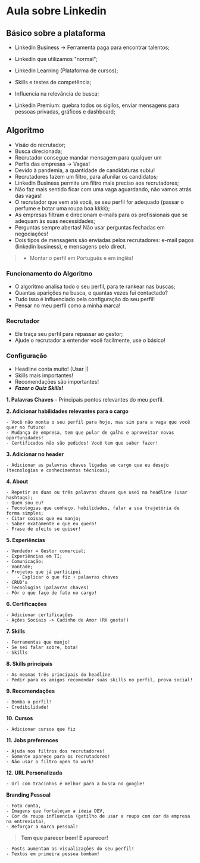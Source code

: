 # Aula sobre Linkedin

## Básico sobre a plataforma
- Linkedin Business -> Ferramenta paga para encontrar talentos;

- Linkedin que utilizamos "normal";

- Linkedin Learning (Plataforma de cursos);

- Skills e testes de competência;

- Influencia na relevância de busca;

- Linkedin Premium: quebra todos os sigilos, enviar mensagens para pessoas privadas, gráficos e dashboard;

## Algoritmo

- Visão do recrutador;
- Busca direcionada;
- Recrutador consegue mandar mensagem para qualquer um
- Perfis das empresas -> Vagas!
- Devido à pandemia, a quantidade de candidaturas subiu!
- Recrutadores fazem um filtro, para afunilar os candidatos;
- Linkedin Business permite um filtro mais preciso aos recrutadores;
- Não faz mais sentido ficar com uma vaga aguardando, não vamos atrás das vagas!
- O recrutador que vem até você, se seu perfil for adequado (passar o perfume e botar uma roupa boa kkkk);
- As empresas filtram e direcionam e-mails para os profissionais que se adequam às suas necessidades;
- Perguntas sempre abertas! Não usar perguntas fechadas em negociações!
- Dois tipos de mensagens são enviadas pelos recrutadores: e-mail pagos (linkedin business), e mensagens pelo direct.
>- Montar o perfil em Português e em inglês!

### Funcionamento do Algoritmo

- O algoritmo analisa todo o seu perfil, para te rankear nas buscas;
- Quantas aparições na busca, e quantas vezes fui contactado?
- Tudo isso é influenciado pela configuração do seu perfil!
- Pensar no meu perfil como a minha marca!

### Recrutador

- Ele traça seu perfil para repassar ao gestor;
- Ajude o recrutador a entender você facilmente, use o básico!

### Configuração

- Headline conta muito! (Usar |)
- Skills mais importantes!
- Recomendações são importantes!
- ***Fazer o Quiz Skills!***

**1. Palavras Chaves**
    - Principais pontos relevantes do meu perfil.

**2. Adicionar habilidades relevantes para o cargo**
 
    - Você não monta o seu perfil para hoje, mas sim para a vaga que você quer no futuro!
    - Mudança de empresa, tem que pular de galho e aproveitar novas oportunidades! 
    - Certificados não são pedidos! Você tem que saber fazer!

**3. Adicionar no header**

    - Adicionar as palavras chaves ligadas ao cargo que eu desejo (tecnologias e conhecimentos técnicos);

**4. About**

    - Repetir as duas ou três palavras chaves que usei na headline (usar hashtags);
    - Quem sou eu?
    - Tecnologias que conheço, habilidades, falar a sua trajetória de forma simples;
    - Citar coisas que eu manjo;
    - Saber exatamente o que eu quero!
    - Frase de efeito se quiser!

**5. Experiências**

    - Vendedor = Gestor comercial;
    - Experiências em TI;
    - Comunicação;
    - Vontade;
    - Projetos que já participei
        - Explicar o que fiz + palavras chaves
    - CRUD's
    - Tecnologias (palavras chaves)
    - Pôr o que faço de fato no cargo!

**6. Certificações**

    - Adicionar certificações
    - Ações Sociais -> Cadinho de Amor (RH gosta!)
    
**7. Skills**

    - Ferramentas que manjo!
    - Se sei falar sobre, bota!
    - Skills

**8. Skills principais**

    - As mesmas três principais do headline
    - Pedir para os amigos recomendar suas skills no perfil, prova social!

**9. Recomendações**

    - Bomba o perfil!
    - Credibilidade!

**10. Cursos**

    - Adicionar cursos que fiz

**11. Jobs preferences**

    - Ajuda nos filtros dos recrutadores!
    - Somente aparece para os recrutadores!
    - Não usar o filtro open to work!

**12. URL Personalizada**

    - Url com tracinhos é melhor para a busca no google!


**Branding Pessoal**

    - Foto conta,
    - Imagens que fortaleçam a ideia DEV,
    - Cor da roupa influencia (gatilho de usar a roupa com cor da empresa na entrevista),
    - Reforçar a marca pessoal!

> **Tem que parecer bom! E aparecer!**
    
    - Posts aumentam as visualizações do seu perfil!
    - Textos em primeira pessoa bombam!
